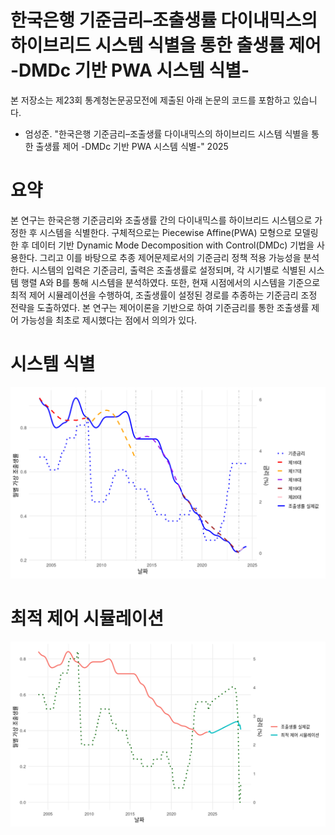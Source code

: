 # 한국은행 기준금리–조출생률 다이내믹스의 하이브리드 시스템 식별을 통한 출생률 제어 -DMDc 기반 PWA 시스템 식별-
본 저장소는 제23회 통계청논문공모전에 제출된 아래 논문의 코드를 포함하고 있습니다.
- 엄성준. "한국은행 기준금리–조출생률 다이내믹스의 하이브리드 시스템 식별을 통한 출생률 제어 -DMDc 기반 PWA 시스템 식별-" 2025
# 요약
본 연구는 한국은행 기준금리와 조출생률 간의 다이내믹스를 하이브리드 시스템으로 가정한 후 시스템을 식별한다. 구체적으로는 Piecewise Affine(PWA) 모형으로 모델링한 후 데이터 기반 Dynamic Mode Decomposition with Control(DMDc) 기법을 사용한다. 그리고 이를 바탕으로 추종 제어문제로서의 기준금리 정책 적용 가능성을 분석한다. 시스템의 입력은 기준금리, 출력은 조출생률로 설정되며, 각 시기별로 식별된 시스템 행렬 A와 B를 통해 시스템을 분석하였다. 또한, 현재 시점에서의 시스템을 기준으로 최적 제어 시뮬레이션을 수행하여, 조출생률이 설정된 경로를 추종하는 기준금리 조정 전략을 도출하였다. 본 연구는 제어이론을 기반으로 하여 기준금리를 통한 조출생률 제어 가능성을 최초로 제시했다는 점에서 의의가 있다. 

# 시스템 식별
![alt text](<images/Figure 1.png>)

# 최적 제어 시뮬레이션
![alt text](<images/Figure 2.png>)